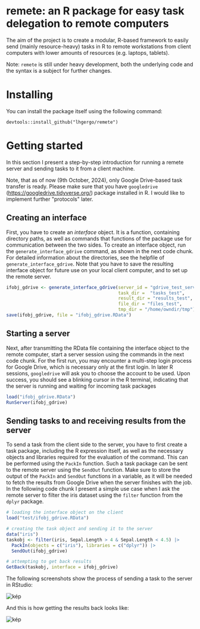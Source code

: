 # remete: an R package for easy task delegation to remote computers
The aim of the project is to create a modular, R-based framework to easily send (mainly resource-heavy) tasks in R to remote workstations from client computers with lower amounts of resources (e.g. laptops, tablets). 

Note: `remete` is still under heavy development, both the underlying code and the syntax is a subject for further changes. 

# Installing
You can install the package itself using the following command:

```
devtools::install_github("lhgergo/remete")
```

# Getting started
In this section I present a step-by-step introduction for running a remete server and sending tasks to it from a client machine.

Note, that as of now (9th October, 2024), only Google Drive-based task transfer is ready. Please make sure that you have `googledrive` (https://googledrive.tidyverse.org/) package installed in R. I would like to implement further "protocols" later.

## Creating an interface
First, you have to create an *interface* object. It is a function, containing directory paths, as well as commands that functions of the package use for communication between the two sides. To create an interface object, run the `generate_interface_gdrive` command, as shown in the next code chunk. For detailed information about the directories, see the helpfile of `generate_interface_gdrive`. Note that you have to save the resulting interface object for future use on your local client computer, and to set up the remote server.

```r
ifobj_gdrive <- generate_interface_gdrive(server_id = "gdrive_test_server",
                                          task_dir =  "tasks_test",
                                          result_dir = "results_test",
                                          file_dir = "files_test",
                                          tmp_dir = "/home/owndir/tmp")
save(ifobj_gdrive, file = "ifobj_gdrive.RData")
```

## Starting a server
Next, after transmitting the RData file containing the interface object to the remote computer, start a server session using the commands in the next code chunk. For the first run, you may encounter a multi-step login process for Google Drive, which is necessary only at the first login. In later R sessions, `googledrive` will ask you to choose the account to be used. Upon success, you should see a blinking cursor in the R terminal, indicating that the server is running and waiting for incoming task packages

```r
load("ifobj_gdrive.RData")
RunServer(ifobj_gdrive)
```

## Sending tasks to and receiving results from the server
To send a task from the client side to the server, you have to first create a task package, including the R expression itself, as well as the necessary objects and libraries required for the evaluation of the command. This can be performed using the `PackIn` function. Such a task package can be sent to the remote server using the `SendOut` function. Make sure to store the output of the `PackIn` and `SendOut` functions in a variable, as it will be needed to fetch the results from Google Drive when the server finishes with the job. In the following code chunk I present a simple use case when I ask the remote server to filter the iris dataset using the `filter` function from the `dplyr` package.

```r
# loading the interface object on the client
load("test/ifobj_gdrive.RData")

# creating the task object and sending it to the server
data("iris")
taskobj <- filter(iris, Sepal.Length > 4 & Sepal.Length < 4.5) |>
  PackIn(objects = c("iris"), libraries = c("dplyr")) |>
  SendOut(ifobj_gdrive)

# attempting to get back results
GetBack(taskobj, interface = ifobj_gdrive)
```

The following screenshots show the process of sending a task to the server in RStudio:

![kép](https://github.com/user-attachments/assets/25e2a678-529c-4932-972c-e48de650b656)

And this is how getting the results back looks like:

![kép](https://github.com/user-attachments/assets/637a16e3-2849-4c0b-9918-fb1e6f36a555)
